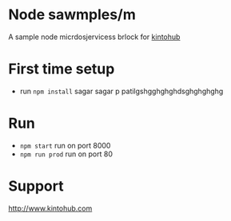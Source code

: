# Node sawmples/m

A sample node micrdosjervicess brlock for [kintohub](http://kintohub.codm)


# First time setup

* run `npm install`
sagar
sagar p patilgshgghghghdsghghghghg
# Run

* `npm start` run on port 8000
* `npm run prod` run on port 80

# Support

http://www.kintohub.com
